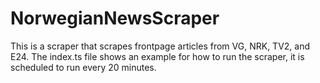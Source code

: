# NorwegianNewsScraper

This is a scraper that scrapes frontpage articles from VG, NRK, TV2, and E24.
The index.ts file shows an example for how to run the scraper, it is scheduled to run every 20 minutes.
